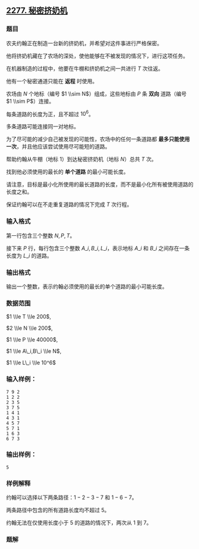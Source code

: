 ## [2277\. 秘密挤奶机](https://www.acwing.com/problem/content/2279/)

### 题目

农夫约翰正在制造一台新的挤奶机，并希望对这件事进行严格保密。

他将挤奶机藏在了农场的深处，使他能够在不被发现的情况下，进行这项任务。

在机器制造的过程中，他要在牛棚和挤奶机之间一共进行 $T$ 次往返。

他有一个秘密通道只能在 **返程** 时使用。

农场由 $N$ 个地标（编号 $1 \\sim N$）组成，这些地标由 $P$ 条 **双向** 道路（编号 $1 \\sim P$）连接。

每条道路的长度为正，且不超过 $10^6$。

多条道路可能连接同一对地标。

为了尽可能的减少自己被发现的可能性，农场中的任何一条道路都 **最多只能使用一次**，并且他应该尝试使用尽可能短的道路。

帮助约翰从牛棚（地标 $1$）到达秘密挤奶机（地标 $N$）总共 $T$ 次。

找到他必须使用的最长的 **单个道路** 的最小可能长度。

请注意，目标是最小化所使用的最长道路的长度，而不是最小化所有被使用道路的长度之和。

保证约翰可以在不走重复道路的情况下完成 $T$ 次行程。

### 输入格式

第一行包含三个整数 $N,P,T$。

接下来 $P$ 行，每行包含三个整数 $A\_i,B\_i,L\_i$，表示地标 $A\_i$ 和 $B\_i$ 之间存在一条长度为 $L\_i$ 的道路。

### 输出格式

输出一个整数，表示约翰必须使用的最长的单个道路的最小可能长度。

### 数据范围

$1 \\le T \\le 200$,

$2 \\le N \\le 200$,

$1 \\le P \\le 40000$,

$1 \\le A\_i,B\_i \\le N$,

$1 \\le L\_i \\le 10^6$

### 输入样例：

```
7 9 2
1 2 2
2 3 5
3 7 5
1 4 1
4 3 1
4 5 7
5 7 1
1 6 3
6 7 3
```

### 输出样例：

```
5
```

### 样例解释

约翰可以选择以下两条路径：$1 - 2 - 3 - 7$ 和 $1 - 6 - 7$。

两条路径中包含的所有道路长度均不超过 $5$。

约翰无法在仅使用长度小于 $5$ 的道路的情况下，两次从 $1$ 到 $7$。

### 题解

